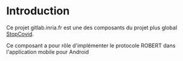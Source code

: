 # Introduction
Ce projet gitlab.inria.fr est une des composants du projet plus global [StopCovid](https://gitlab.inria.fr/stopcovid19/accueil/-/blob/master/README.md).

Ce composant a pour rôle d'implémenter le protocole ROBERT dans l'application mobile pour Android
